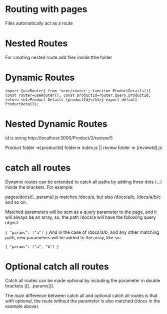 # Routing with pages

Files automatically act as a route

# Nested Routes 

For creating nested route add files inside tthe folder

# Dynamic Routes

`import {useRouter} from 'next/router';
function ProductDetails(){
const router=useRouter();
const productId=router.query.productId;
return <h1>Product Details {productId}</h1>}
export default ProductDetails;`

# Nested Dynamic Routes
id is string
http://localhost:3000/Product/2/review/5

Product folder =>[productId] folder=> index.js 
                      ||
          review folder => [reviewId].js

# catch all routes

Dynamic routes can be extended to catch all paths by adding three dots (...) inside the brackets. For example:

pages/docs/[...params].js matches /docs/a, but also /docs/a/b, /docs/a/b/c and so on.

Matched parameters will be sent as a query parameter to the page, and it will always be an array, so, the path /docs/a will have the following query object:

`{ "params": ["a"] }`
And in the case of /docs/a/b, and any other matching path, new parameters will be added to the array, like so:

`{ "params": ["a", "b"] }`


# Optional catch all routes

Catch all routes can be made optional by including the parameter in double brackets ([[...params]]).


The main difference between catch all and optional catch all routes is that with optional, the route without the parameter is also matched (/docs in the example above).